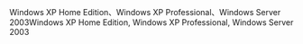 <span data-ttu-id="05ee4-101">Windows XP Home Edition、Windows XP Professional、Windows Server 2003</span><span class="sxs-lookup"><span data-stu-id="05ee4-101">Windows XP Home Edition, Windows XP Professional, Windows Server 2003</span></span>